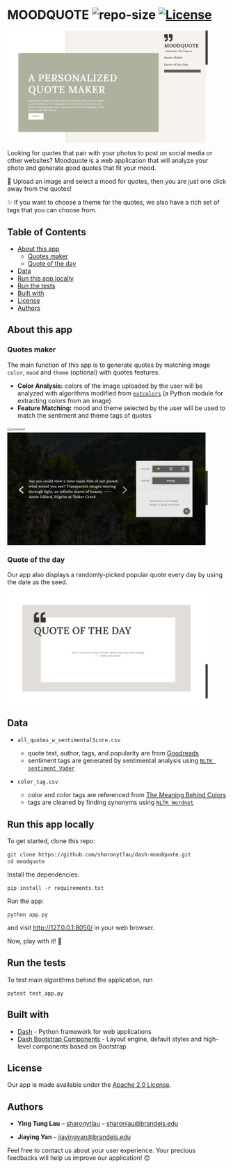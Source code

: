 # MOODQUOTE ![repo-size](https://img.shields.io/github/languages/code-size/sharonytlau/dash-moodquote?&color=<green>) [![License](https://img.shields.io/badge/License-Apache%202.0-blue.svg)](https://opensource.org/licenses/Apache-2.0) 

<img src="assets/screenshot1.png" alt="screenshot" align=center style="zoom:45%;" />

Looking for quotes that pair with your photos to post on social media or other websites?  Moodquote is a web application that will analyze your photo and generate good quotes that fit your mood.

:crown: Upload an image and select a mood for quotes, then you are just one click away from the quotes! 

:sparkles:  If you want to choose a theme for the quotes, we also have a rich set of tags that you can choose from. 

## Table of Contents

- [About this app](#about-this-app)
  - [Quotes maker](#quotes-maker)
  - [Quote of the day](#quote-of-the-day)
- [Data](#data)
- [Run this app locally](#run-this-app-locally)
- [Run the tests](#run-the-tests)
- [Built with](#built-with)
- [License](#license)
- [Authors](#authors)

## About this app

### Quotes maker

The main function of this app is to generate quotes by matching image `color`, `mood` and `theme` (optional) with quotes features.

- **Color Analysis:**  colors of the image uploaded by the user will be analyzed with algorithms modified from [`extcolors`](https://github.com/CairX/extract-colors-py) (a Python module for extracting colors from an image) 
- **Feature Matching:** mood and theme selected by the user will be used to match the sentiment and theme tags of quotes

<img src="assets/screenshot2.png" alt="screenshot" align=center style="zoom:45%;" />

<img src="assets/screenshot3.png" alt="screenshot" align=center style="zoom:45%;" />

### **Quote of the day** 

Our app also displays a randomly-picked popular quote every day by using the date as the seed.

<img src="assets/screenshot4.png" alt="screenshot" align=center style="zoom:45%;" />

## Data

- `all_quotes_w_sentimentalScore.csv`
  - quote text, author, tags, and popularity are from [Goodreads](https://www.goodreads.com/quotes)
  - sentiment tags are generated by sentimental analysis using [`NLTK sentiment Vader`](https://www.nltk.org/_modules/nltk/sentiment/vader.html)

- `color_tag.csv`
  - color and color tags are referenced from [The Meaning Behind Colors](https://medium.com/re-write/the-meaning-behind-colors-decadca7cb15)
  - tags are cleaned by finding synonyms using [`NLTK Wordnet`](https://www.nltk.org/_modules/nltk/corpus/reader/wordnet.html)

## Run this app locally

To get started, clone this repo:


```
git clone https://github.com/sharonytlau/dash-moodquote.git
cd moodquote
```

Install the dependencies:

```
pip install -r requirements.txt
```

Run the app:

```
python app.py
```

and visit http://127.0.0.1:8050/ in your web browser. 

Now, play with it! :rocket:

## Run the tests

To test main algorithms behind the application, run

```
pytest test_app.py
```

## Built with

- [Dash](https://github.com/plotly/dash) - Python framework for web applications
- [Dash Bootstrap Components](https://github.com/facultyai/dash-bootstrap-components) - Layout engine, default styles and high-level components based on Bootstrap

## License

Our app is made available under the  [Apache 2.0 License](https://github.com/sharonytlau/moodquote/blob/master/LICENSE).

## Authors

- **Ying Tung Lau** – [sharonytlau](https://github.com/sharonytlau) – sharonlau@brandeis.edu
  
- **Jiaying Yan** – jiayingyan@brandeis.edu

Feel free to contact us about your user experience. Your precious feedbacks will help us improve our application! :blush:

